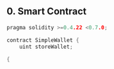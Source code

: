 ## 0. Smart Contract

```cpp
pragma solidity >=0.4.22 <0.7.0;

contract SimpleWallet {
    uint storeWallet;
    
{




```
